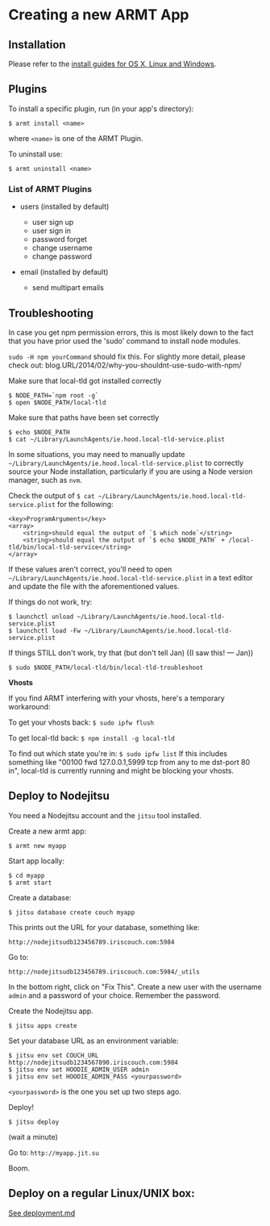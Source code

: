 # Creating a new ARMT App

## Installation

Please refer to the [install guides for OS X, Linux and Windows](http://URL/#installation).

## Plugins

To install a specific plugin, run (in your app's directory):

    $ armt install <name>

where `<name>` is one of the ARMT Plugin.

To uninstall use:

    $ armt uninstall <name>

### List of ARMT Plugins

* users (installed by default)
  - user sign up
  - user sign in
  - password forget
  - change username
  - change password

* email (installed by default)
  - send multipart emails


## Troubleshooting

In case you get npm permission errors, this is most likely down to the
fact that you have prior used the 'sudo' command to install node
modules.

`sudo -H npm yourCommand` should fix this. For slightly more detail,
please check out: blog.URL/2014/02/why-you-shouldnt-use-sudo-with-npm/

Make sure that local-tld got installed correctly

    $ NODE_PATH=`npm root -g`
    $ open $NODE_PATH/local-tld

Make sure that paths have been set correctly

    $ echo $NODE_PATH
    $ cat ~/Library/LaunchAgents/ie.hood.local-tld-service.plist

In some situations, you may need to manually update `~/Library/LaunchAgents/ie.hood.local-tld-service.plist` to correctly source your Node installation, particularly if you are using a Node version manager, such as `nvm`.

Check the output of `$ cat ~/Library/LaunchAgents/ie.hood.local-tld-service.plist` for the following:

```
<key>ProgramArguments</key>
<array>
    <string>should equal the output of `$ which node`</string>
    <string>should equal the output of `$ echo $NODE_PATH` + /local-tld/bin/local-tld-service</string>
</array>
```

If these values aren't correct, you'll need to open `~/Library/LaunchAgents/ie.hood.local-tld-service.plist` in a text editor and update the file with the aforementioned values.

If things do not work, try:

    $ launchctl unload ~/Library/LaunchAgents/ie.hood.local-tld-service.plist
    $ launchctl load -Fw ~/Library/LaunchAgents/ie.hood.local-tld-service.plist

If things STILL don't work, try that (but don't tell Jan) ((I saw this! — Jan))

    $ sudo $NODE_PATH/local-tld/bin/local-tld-troubleshoot

**Vhosts**

If you find ARMT interfering with your vhosts, here's a temporary workaround:

To get your vhosts back: `$ sudo ipfw flush`

To get local-tld back: `$ npm install -g local-tld`

To find out which state you're in: `$ sudo ipfw list`
If this includes something like "00100 fwd 127.0.0.1,5999 tcp from any to me dst-port 80 in", local-tld is currently running and might be blocking your vhosts.

## Deploy to Nodejitsu

You need a Nodejitsu account and the `jitsu` tool installed.

Create a new armt app:

    $ armt new myapp

Start app locally:

    $ cd myapp
    $ armt start

Create a database:

    $ jitsu database create couch myapp

This prints out the URL for your database, something like:

    http://nodejitsudb123456789.iriscouch.com:5984

Go to:

    http://nodejitsudb123456789.iriscouch.com:5984/_utils

In the bottom right, click on "Fix This". Create a new user with the username `admin` and a password of your choice. Remember the password.

Create the Nodejitsu app.

    $ jitsu apps create

Set your database URL as an environment variable:

    $ jitsu env set COUCH_URL http://nodejitsudb1234567890.iriscouch.com:5984
    $ jitsu env set HOODIE_ADMIN_USER admin
    $ jitsu env set HOODIE_ADMIN_PASS <yourpassword>


`<yourpassword>` is the one you set up two steps ago.

Deploy!

    $ jitsu deploy

(wait a minute)

Go to: `http://myapp.jit.su`

Boom.

## Deploy on a regular Linux/UNIX box:

[See deployment.md](deployment.md)

<!--## Deploy dreamcode tl;dr

    $ armt new myapp
    $ cd myapp
    $ armt start

    $ armt remote add nodejitsu
     - jitsu login
     - jitsu database create couch myapp
         - setup couchdb admin
     - jitsu apps create
     - jitsu env set COUCH_URL http://...
     - jitsu env set COUCH_PASS <secret>

    $ armt deploy
     - jitsu deploy-->
